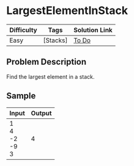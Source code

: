 # LargestElementInStack

| Difficulty | Tags | Solution Link
| --- | --- | --- | 
| Easy | [Stacks] | [To Do]() | 


## Problem Description

Find the largest element in a stack.

## Sample

| Input | Output |
| --- | --- |
| 1 <br> 4 <br> -2 <br> -9 <br> 3  | 4 |
